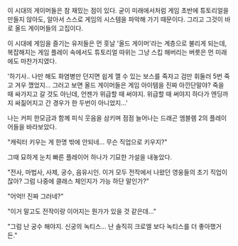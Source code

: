 이 시대의 게이머들은 참 재밌는 점이 있다.
굳이 미래에서처럼 게임 초반에 튜토리얼을 만들지 않아도, 알아서 스스로 게임의 시스템을 파악해 가기 때문이다.
그리고 그것이 바로 올드 게이머들의 고집이다.

이 시대에 게임을 즐기는 유저들은 먼 훗날 '올드 게이머'라는 계층으로 불리게 되는데, 복잡해지는 게임 플레이 속에서도 튜토리얼 따위는 그냥 스킵 해버리는 버릇은 먼 미래에도 마찬가지였다.

'하기사.. 나만 해도 화염병만 던지면 쉽게 깰 수 있는 보스를 죽자고 검만 휘둘러 5번 죽고 겨우 깼었지... 그러고 보면 올드 게이머들은 게임 아이템을 진짜 아낀단말야? 죽을 때 싸가지고 갈 것도 아닌데, 언젠가 위급할 때 써야지. 위급할 때 써야지 하다가 엔딩까지 싸짊어지고 간 경우가 한 두번이 아니었지...' 

나는 커피 한모금과 함께 피식 웃음을 삼키며 점점 늘어나는 드래곤 엠블렘 2의 플레이어들을 바라보았다.

"캐릭터 키우는 게 한명 밖에 안되네... 무슨 직업으로 키우지?" 

그때 묘하게 눈치 빠른 플레이어 하나가 기묘한 가설을 내놓았다.

"전사, 마법사, 사제, 궁수, 음유시인. 이거 모두 전작에서 나왔던 영웅들의 초기 직업이잖아? 그럼 나중에 클래스 체인지가 가능 하단 말인가?" 

"어억!! 진짜 그러네?" 

"이거 말고도 전작이랑 이어지는 뭔가가 있을 것 같은데..." 

"그럼 난 궁수 해야지. 신궁의 녹티스... 난 솔직히 크로엘 보다 녹티스를 더 좋아했거든." 